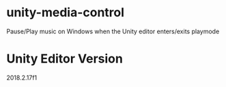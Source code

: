 # unity-media-control
Pause/Play music on Windows when the Unity editor enters/exits playmode

# Unity Editor Version
2018.2.17f1
